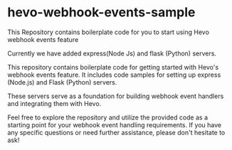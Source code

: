 # hevo-webhook-events-sample
This Repository contains boilerplate code for you to start using Hevo webhook events feature

Currently we have added express(Node Js) and flask (Python) servers.


This repository contains boilerplate code for getting started with Hevo's webhook events feature. It includes code samples for setting up express (Node.js) and Flask (Python) servers.

These servers serve as a foundation for building webhook event handlers and integrating them with Hevo. 

Feel free to explore the repository and utilize the provided code as a starting point for your webhook event handling requirements. If you have any specific questions or need further assistance, please don't hesitate to ask!
